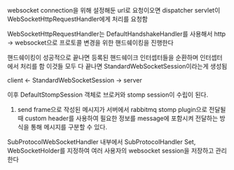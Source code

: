 
websocket connection을 위해 설정해둔 url로 요청이오면 dispatcher servlet이 WebSocketHttpRequestHandler에게 처리를 요청함

WebSocketHttpRequestHandler는 DefaultHandshakeHandler를 사용해서 http -> websocket으로 프로토콜 변경을 위한 핸드쉐이킹을 진행한다 

핸드쉐이킹이 성공적으로 끝나면 등록된 핸드쉐이크 인터셉터들을 순환하며 인터셉터에서 처리를 함
이것들 모두 다 끝나면 StandardWebSocketSession이라는게 생성됨

client <- StandardWebSocketSession -> server

이후 DefaultStompSession 객체로 브로커와 stomp session이 수립이 된다. 

1. send frame으로 작성된 메시지가 서버에서 rabbitmq stomp plugin으로 전달될때 custom header를 사용하여 필요한 정보를 message에 포함시켜 전달하는 방식을 통해 메시지를 구분할 수 있다.

SubProtocolWebSocketHandler 내부에서 SubProtocolHandler Set, WebSocketHolder를 지정하여 여러 사용자의 websocket session을 저장하고 관리한다